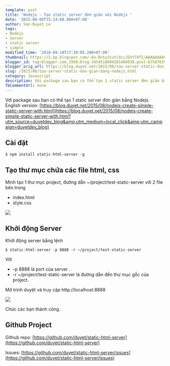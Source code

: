 ```yaml
---
template: post
title: 'Nodejs - Tạo static server đơn giản với Nodejs '
date: '2015-08-09T15:14:00.000+07:00'
author: Van-Duyet Le
tags:
- Nodejs
- Server
- static server
- simple
modified_time: '2018-09-10T17:30:05.200+07:00'
thumbnail: https://2.bp.blogspot.com/-6e-BntuJcuY/VccJShY74fI/AAAAAAAACtQ/AEgG4pJeriE/s1600/test-html-server.png
blogger_id: tag:blogger.com,1999:blog-3454518094181460838.post-6758765916496612222
blogger_orig_url: https://blog.duyet.net/2015/08/tao-server-static-don-gian-bang-nodejs.html
slug: /2015/08/tao-server-static-don-gian-bang-nodejs.html
category: Javascript
description: Với package sau bạn có thể tạo 1 static server đơn giản bằng Nodejs.
fbCommentUrl: none
---
```


Với package sau bạn có thể tạo 1 static server đơn giản bằng Nodejs.
English version: [https://blog.duyet.net/2015/08/nodejs-create-simple-static-server-with.html](https://blog.duyet.net/2015/08/nodejs-create-simple-static-server-with.html?utm_source=duyetdev_blog&amp;utm_medium=local_click&amp;utm_campaign=duyetdev_blog)

## Cài đặt ##

```
$ npm install static-html-server -g
```

## Tạo thư mục chứa các file html, css  ##

Mình tạo 1 thư mục project, đường dẫn ~/project/test-static-server với 2 file bên trong

- index.html
- style.css 

![](https://2.bp.blogspot.com/-6e-BntuJcuY/VccJShY74fI/AAAAAAAACtQ/AEgG4pJeriE/s1600/test-html-server.png)

## Khởi động Server  ##

Khởi động server bằng lệnh 

```
$ static-html-server -p 8888 -r ~/project/test-static-server 
```

Với 

- -p 8888 là port của server .
- -r ~/project/test-static-server là đường dẫn đến thư mục gốc của project.

Mở trình duyệt và truy cập http://localhost:8888

![](https://2.bp.blogspot.com/-FiaZHjDZeWQ/VccLGm3k_BI/AAAAAAAACtc/0qxhWNca8Bw/s1600/test-simple-server-view.png)

Chúc các bạn thành công.

## Github Project ##

Github repo: [https://github.com/duyet/static-html-server](https://github.com/duyet/static-html-server)

Issues: [https://github.com/duyet/static-html-server/issues](https://github.com/duyet/static-html-server/issues)
